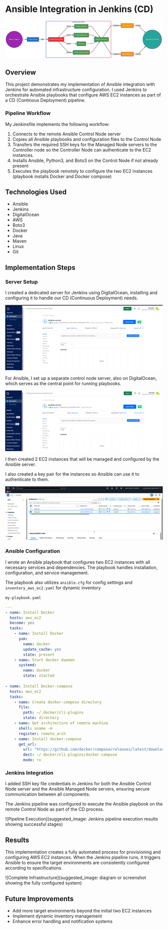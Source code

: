 # Ansible Integration in Jenkins (CD)

![diagram](https://github.com/Princeton45/ansible-jenkins-integration/blob/main/images/diagram.png)

## Overview

This project demonstrates my implementation of Ansible integration with Jenkins for automated infrastructure configuration. I used Jenkins to orchestrate Ansible playbooks that configure AWS EC2 instances as part of a CD (Continous Deployment) pipeline.

### Pipeline Workflow

My Jenkinsfile implements the following workflow:

1. Connects to the remote Ansible Control Node server
2. Copies all Ansible playbooks and configuration files to the Control Node
3. Transfers the required SSH keys for the Managed Node servers to the Controller node so the Controller Node can authenticate to the EC2 instances.
4. Installs Ansible, Python3, and Boto3 on the Control Node if not already present
5. Executes the playbook remotely to configure the two EC2 instances (playbook installs Docker and Docker compose)

## Technologies Used

- Ansible
- Jenkins
- DigitalOcean
- AWS
- Boto3
- Docker
- Java
- Maven
- Linux
- Git

## Implementation Steps


### Server Setup

I created a dedicated server for Jenkins using DigitalOcean, installing and configuring it to handle our CD (Continuous Deployment) needs.

![jenkins](https://github.com/Princeton45/ansible-jenkins-integration/blob/main/images/jenkins.png)

For Ansible, I set up a separate control node server, also on DigitalOcean, which serves as the central point for running playbooks.

![ansible-server](https://github.com/Princeton45/ansible-jenkins-integration/blob/main/images/ansible-server.png)

I then created 2 EC2 instances that will be managed and configured by the Ansible server.

I also created a key pair for the instances so Ansible can use it to authenticate to them.

![ec2](https://github.com/Princeton45/ansible-jenkins-integration/blob/main/images/ec2.png)


### Ansible Configuration

I wrote an Ansible playbook that configures two EC2 instances with all necessary services and dependencies. The playbook handles installation, configuration, and service management.

The playbook also utilizes `ansible.cfg` for config settings and `inventory_aws_ec2.yaml` for dynamic inventory

`my-playbook.yaml`
```yaml
---
- name: Install Docker
  hosts: aws_ec2
  become: yes
  tasks:
    - name: Install Docker
      yum:
        name: docker 
        update_cache: yes
        state: present
    - name: Start docker daemon
      systemd:
        name: docker
        state: started

- name: Install Docker-compose
  hosts: aws_ec2
  tasks:
    - name: Create docker-compose directory
      file:
        path: ~/.docker/cli-plugins
        state: directory
    - name: Get architecture of remote machine
      shell: uname -m
      register: remote_arch
    - name: Install docker-compose
      get_url: 
        url: "https://github.com/docker/compose/releases/latest/download/docker-compose-linux-{{ remote_arch.stdout }}"
        dest: ~/.docker/cli-plugins/docker-compose
        mode: +x
```
### Jenkins Integration

I added SSH key file credentials in Jenkins for both the Ansible Control Node server and the Ansible Managed Node servers, ensuring secure communication between all components.

The Jenkins pipeline was configured to execute the Ansible playbook on the remote Control Node as part of the CD process.


![Pipeline Execution](suggested_image: Jenkins pipeline execution results showing successful stages)

## Results

This implementation creates a fully automated process for provisioning and configuring AWS EC2 instances. When the Jenkins pipeline runs, it triggers Ansible to ensure the target environments are consistently configured according to specifications.

![Complete Infrastructure](suggested_image: diagram or screenshot showing the fully configured system)

## Future Improvements

- Add more target environments beyond the initial two EC2 instances
- Implement dynamic inventory management
- Enhance error handling and notification systems